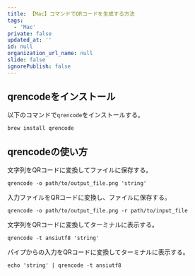 ```yaml
---
title: 【Mac】コマンドでQRコードを生成する方法
tags:
  - 'Mac'
private: false
updated_at: ''
id: null
organization_url_name: null
slide: false
ignorePublish: false
---
```

## qrencodeをインストール

以下のコマンドで`qrencode`をインストールする。

```terminal
brew install qrencode
```

## qrencodeの使い方

文字列をQRコードに変換してファイルに保存する。

```terminal
qrencode -o path/to/output_file.png 'string'
```

入力ファイルをQRコードに変換し、ファイルに保存する。

```terminal
qrencode -o path/to/output_file.png -r path/to/input_file
```

文字列をQRコードに変換してターミナルに表示する。

```terminal
qrencode -t ansiutf8 'string'
```

パイプからの入力をQRコードに変換してターミナルに表示する。

```terminal
echo 'string' | qrencode -t ansiutf8
```
